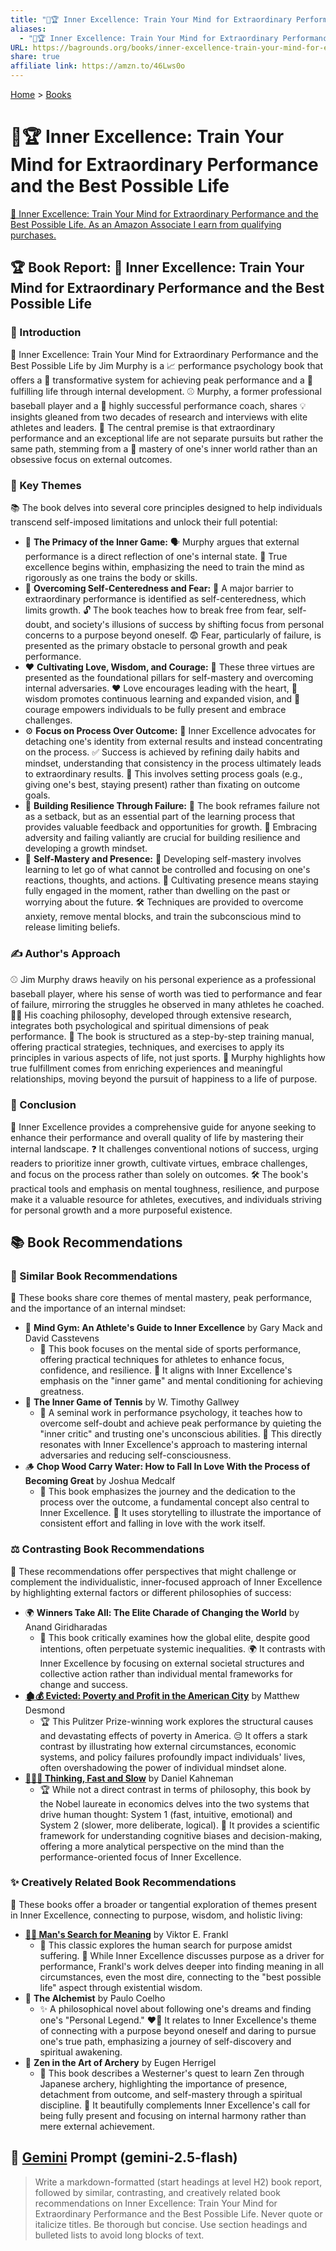 ```yaml
---
title: "🧠🏆 Inner Excellence: Train Your Mind for Extraordinary Performance and the Best Possible Life"
aliases:
  - "🧠🏆 Inner Excellence: Train Your Mind for Extraordinary Performance and the Best Possible Life"
URL: https://bagrounds.org/books/inner-excellence-train-your-mind-for-extraordinary-performance-and-the-best-possible-life
share: true
affiliate link: https://amzn.to/46Lws0o
---
```

[Home](../index.md) > [Books](./index.md)  
# 🧠🏆 Inner Excellence: Train Your Mind for Extraordinary Performance and the Best Possible Life  
[🛒 Inner Excellence: Train Your Mind for Extraordinary Performance and the Best Possible Life. As an Amazon Associate I earn from qualifying purchases.](https://amzn.to/46Lws0o)  
  
## 🏆 Book Report: 🧠 Inner Excellence: Train Your Mind for Extraordinary Performance and the Best Possible Life  
  
### 📖 Introduction  
  
🧠 Inner Excellence: Train Your Mind for Extraordinary Performance and the Best Possible Life by Jim Murphy is a 📈 performance psychology book that offers a 🚀 transformative system for achieving peak performance and a 💯 fulfilling life through internal development. ⚾ Murphy, a former professional baseball player and a 🏅 highly successful performance coach, shares 💡 insights gleaned from two decades of research and interviews with elite athletes and leaders. 🔑 The central premise is that extraordinary performance and an exceptional life are not separate pursuits but rather the same path, stemming from a 🧠 mastery of one's inner world rather than an obsessive focus on external outcomes.  
  
### 🎯 Key Themes  
  
📚 The book delves into several core principles designed to help individuals transcend self-imposed limitations and unlock their full potential:  
  
* 🧠 **The Primacy of the Inner Game:** 🗣️ Murphy argues that external performance is a direct reflection of one's internal state. 🌟 True excellence begins within, emphasizing the need to train the mind as rigorously as one trains the body or skills.  
* 🚫 **Overcoming Self-Centeredness and Fear:** 🧱 A major barrier to extraordinary performance is identified as self-centeredness, which limits growth. 🔓 The book teaches how to break free from fear, self-doubt, and society's illusions of success by shifting focus from personal concerns to a purpose beyond oneself. 😨 Fear, particularly of failure, is presented as the primary obstacle to personal growth and peak performance.  
* ❤️ **Cultivating Love, Wisdom, and Courage:** 💎 These three virtues are presented as the foundational pillars for self-mastery and overcoming internal adversaries. ❤️ Love encourages leading with the heart, 🧠 wisdom promotes continuous learning and expanded vision, and 💪 courage empowers individuals to be fully present and embrace challenges.  
* ⚙️ **Focus on Process Over Outcome:** 🌟 Inner Excellence advocates for detaching one's identity from external results and instead concentrating on the process. ✅ Success is achieved by refining daily habits and mindset, understanding that consistency in the process ultimately leads to extraordinary results. 🎯 This involves setting process goals (e.g., giving one's best, staying present) rather than fixating on outcome goals.  
* 💪 **Building Resilience Through Failure:** 🔄 The book reframes failure not as a setback, but as an essential part of the learning process that provides valuable feedback and opportunities for growth. 🌱 Embracing adversity and failing valiantly are crucial for building resilience and developing a growth mindset.  
* 🧘 **Self-Mastery and Presence:** 🧠 Developing self-mastery involves learning to let go of what cannot be controlled and focusing on one's reactions, thoughts, and actions. 🧘 Cultivating presence means staying fully engaged in the moment, rather than dwelling on the past or worrying about the future. 🛠️ Techniques are provided to overcome anxiety, remove mental blocks, and train the subconscious mind to release limiting beliefs.  
  
### ✍️ Author's Approach  
  
⚾ Jim Murphy draws heavily on his personal experience as a professional baseball player, where his sense of worth was tied to performance and fear of failure, mirroring the struggles he observed in many athletes he coached. 👨‍🏫 His coaching philosophy, developed through extensive research, integrates both psychological and spiritual dimensions of peak performance. 📖 The book is structured as a step-by-step training manual, offering practical strategies, techniques, and exercises to apply its principles in various aspects of life, not just sports. 💖 Murphy highlights how true fulfillment comes from enriching experiences and meaningful relationships, moving beyond the pursuit of happiness to a life of purpose.  
  
### 🏁 Conclusion  
  
🌟 Inner Excellence provides a comprehensive guide for anyone seeking to enhance their performance and overall quality of life by mastering their internal landscape. ❓ It challenges conventional notions of success, urging readers to prioritize inner growth, cultivate virtues, embrace challenges, and focus on the process rather than solely on outcomes. 🛠️ The book's practical tools and emphasis on mental toughness, resilience, and purpose make it a valuable resource for athletes, executives, and individuals striving for personal growth and a more purposeful existence.  
  
## 📚 Book Recommendations  
  
### 🤝 Similar Book Recommendations  
  
🧠 These books share core themes of mental mastery, peak performance, and the importance of an internal mindset:  
  
* 🧠 **Mind Gym: An Athlete's Guide to Inner Excellence** by Gary Mack and David Casstevens  
    * 💪 This book focuses on the mental side of sports performance, offering practical techniques for athletes to enhance focus, confidence, and resilience. 🧠 It aligns with Inner Excellence's emphasis on the "inner game" and mental conditioning for achieving greatness.  
* 🎾 **The Inner Game of Tennis** by W. Timothy Gallwey  
    * 🌟 A seminal work in performance psychology, it teaches how to overcome self-doubt and achieve peak performance by quieting the "inner critic" and trusting one's unconscious abilities. 🧠 This directly resonates with Inner Excellence's approach to mastering internal adversaries and reducing self-consciousness.  
* 🪵 **Chop Wood Carry Water: How to Fall In Love With the Process of Becoming Great** by Joshua Medcalf  
    * 🚶 This book emphasizes the journey and the dedication to the process over the outcome, a fundamental concept also central to Inner Excellence. 📖 It uses storytelling to illustrate the importance of consistent effort and falling in love with the work itself.  
  
### ⚖️ Contrasting Book Recommendations  
  
🤔 These recommendations offer perspectives that might challenge or complement the individualistic, inner-focused approach of Inner Excellence by highlighting external factors or different philosophies of success:  
  
* 🌍 **Winners Take All: The Elite Charade of Changing the World** by Anand Giridharadas  
    * 🧐 This book critically examines how the global elite, despite good intentions, often perpetuate systemic inequalities. 🌍 It contrasts with Inner Excellence by focusing on external societal structures and collective action rather than individual mental frameworks for change and success.  
* **[🏚️💰 Evicted: Poverty and Profit in the American City](./evicted-poverty-and-profit-in-the-american-city.md)** by Matthew Desmond  
    * 🏆 This Pulitzer Prize-winning work explores the structural causes and devastating effects of poverty in America. 😔 It offers a stark contrast by illustrating how external circumstances, economic systems, and policy failures profoundly impact individuals' lives, often overshadowing the power of individual mindset alone.  
* **[🤔🐇🐢 Thinking, Fast and Slow](./thinking-fast-and-slow.md)** by Daniel Kahneman  
    * 🏆 While not a direct contrast in terms of philosophy, this book by the Nobel laureate in economics delves into the two systems that drive human thought: System 1 (fast, intuitive, emotional) and System 2 (slower, more deliberate, logical). 🔬 It provides a scientific framework for understanding cognitive biases and decision-making, offering a more analytical perspective on the mind than the performance-oriented focus of Inner Excellence.  
  
### ✨ Creatively Related Book Recommendations  
  
🎨 These books offer a broader or tangential exploration of themes present in Inner Excellence, connecting to purpose, wisdom, and holistic living:  
  
* **[🔦💡 Man's Search for Meaning](./mans-search-for-meaning.md)** by Viktor E. Frankl  
    * 🌟 This classic explores the human search for purpose amidst suffering. 🧠 While Inner Excellence discusses purpose as a driver for performance, Frankl's work delves deeper into finding meaning in all circumstances, even the most dire, connecting to the "best possible life" aspect through existential wisdom.  
* 🧙 **The Alchemist** by Paulo Coelho  
    * ✨ A philosophical novel about following one's dreams and finding one's "Personal Legend." ❤️‍🔥 It relates to Inner Excellence's theme of connecting with a purpose beyond oneself and daring to pursue one's true path, emphasizing a journey of self-discovery and spiritual awakening.  
* 🏹 **Zen in the Art of Archery** by Eugen Herrigel  
    * 🧘 This book describes a Westerner's quest to learn Zen through Japanese archery, highlighting the importance of presence, detachment from outcome, and self-mastery through a spiritual discipline. 💫 It beautifully complements Inner Excellence's call for being fully present and focusing on internal harmony rather than mere external achievement.  
  
## 💬 [Gemini](https://gemini.google.com) Prompt (gemini-2.5-flash)  
> Write a markdown-formatted (start headings at level H2) book report, followed by similar, contrasting, and creatively related book recommendations on Inner Excellence: Train Your Mind for Extraordinary Performance and the Best Possible Life. Never quote or italicize titles. Be thorough but concise. Use section headings and bulleted lists to avoid long blocks of text.